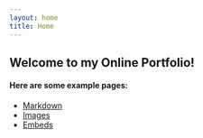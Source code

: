 ```yaml
---
layout: home
title: Home
---
```


## Welcome to my Online Portfolio!


#### Here are some example pages:

- [Markdown](02-markdown-examples)
- [Images](03-images-examples)
- [Embeds](04-embeds-examples)
